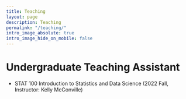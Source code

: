```yaml
---
title: Teaching
layout: page
description: Teaching
permalink: "/teaching/"
intro_image_absolute: true
intro_image_hide_on_mobile: false
---
```


# Undergraduate Teaching Assistant

* STAT 100 Introduction to Statistics and Data Science (2022 Fall, Instructor: Kelly McConville)
